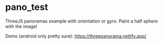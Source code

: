 # pano_test
 ThreeJS panoramas example with orientation or gyro. Paint a half sphere with the image!

Demo (android only pretty sure): https://threepanorama.netlify.app/